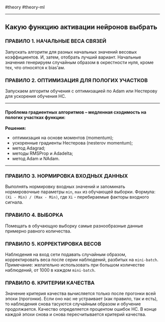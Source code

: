 #theory #theory-ml
 
---
## Какую функцию активации нейронов выбрать

### ПРАВИЛО 1. НАЧАЛЬНЫЕ ВЕСА СВЯЗЕЙ
Запускать алгоритм для разных начальных значений весовых коэффициентов. И, затем, отобрать лучший вариант. Начальные значения генерируем случайным образом в окрестности нуля, кроме тех, что относятся к bias’ам.

### ПРАВИЛО 2. ОПТИМИЗАЦИЯ ДЛЯ ПОЛОГИХ УЧАСТКОВ
Запускаем алгоритм обучения с оптимизацией по Adam или Нестерову для ускорения обучения НС.

---

#### Проблема градиентных алгоритмов – медленная сходимость на пологих участках функции:
**Решения:**
- оптимизация на основе моментов (momentum);
- ускоренные градиенты Нестерова (nesterov momentum);
- метод Adagrad;
- методы RMSProp и Adadelta;
- метод Adam и NAdam.

---

### ПРАВИЛО 3. НОРМИРОВКА ВХОДНЫХ ДАННЫХ
Выполнять нормировку входных значений и запоминать нормировочные параметры `min`, `max` из обучающей выборки.
Формула: `(Xi - Min) / (Max - Min)`, где `Xi` - перебираемые факторы входного сигнала.

### ПРАВИЛО 4. ВЫБОРКА
Помещать в обучающую выборку самые разнообразные данные примерно равного количества.

### ПРАВИЛО 5. КОРРЕКТИРОВКА ВЕСОВ
Наблюдения на вход сети подавать случайным образом, корректировать веса после серии наблюдений, разбитых на `mini-batch`. Примечание: желательно использовать при большом количестве наблюдений, от 1000 в каждом `mini-batch`.

### ПРАВИЛО 6. КРИТЕРИИ КАЧЕСТВА
Значение критерия качества вычисляется только после прогонки всей эпохи (прогонки). Если оно нас не устраивает (как правило, так и есть), то наблюдения снова тасуются случайным образом и обучение продолжается. Качество определяется процентом ошибок НС. В конце каждой эпохи снова и снова пересчитывается критерий качества.
